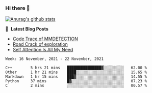 ### Hi there 👋

<!--
**LRY89757/LRY89757** is a ✨ _special_ ✨ repository because its `README.md` (this file) appears on your GitHub profile.

Here are some ideas to get you started:

- 🔭 I’m currently working on ...
- 🌱 I’m currently learning ...
- 👯 I’m looking to collaborate on ...
- 🤔 I’m looking for help with ...
- 💬 Ask me about ...
- 📫 How to reach me: ...
- 😄 Pronouns: ...
- ⚡ Fun fact: ...
-->
[![Anurag's github stats](https://github-readme-stats.vercel.app/api?username=LRY89757)](https://github.com/anuraghazra/github-readme-stats)

📕 &nbsp;**Latest Blog Posts**
<!-- BLOG-POST-LIST:START -->
- [Code Trace of MMDETECTION](https://lry89757.github.io/2021/10/16/code-trace-of-mmdetection/)
- [Road Crack of exploration](https://lry89757.github.io/2021/10/04/lu-mian-lie-feng-shu-ju-ji-diao-yan/)
- [Self Attention Is All My Need](https://lry89757.github.io/2021/10/13/self-attention-is-all-my-need/)
<!-- - [God Mode in browsers: document.designMode = "on"](https://dev.to/gautamkrishnar/god-mode-in-browsers-document-designmode-on-2pmo) -->
<!-- BLOG-POST-LIST:END -->

 <!--START_SECTION:waka-->
```text
Week: 16 November, 2021 - 22 November, 2021

C++        5 hrs 21 mins   ███████████████▓░░░░░░░░░   62.00 % 
Other      1 hr 21 mins    ████░░░░░░░░░░░░░░░░░░░░░   15.65 % 
Markdown   1 hr 15 mins    ███▓░░░░░░░░░░░░░░░░░░░░░   14.55 % 
Python     37 mins         █▓░░░░░░░░░░░░░░░░░░░░░░░   07.23 % 
C          2 mins          ░░░░░░░░░░░░░░░░░░░░░░░░░   00.57 % 
```
<!--END_SECTION:waka-->
